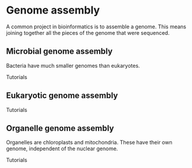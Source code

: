 # Genome assembly


A common project in bioinformatics is to assemble a genome. This means joining together all the pieces of the genome that were sequenced. 

## Microbial genome assembly

Bacteria have much smaller genomes than eukaryotes. 


Tutorials 







## Eukaryotic genome assembly 




Tutorials




## Organelle genome assembly

Organelles are chloroplasts and mitochondria. These have their own genome, independent of the nuclear genome. 

Tutorials 




